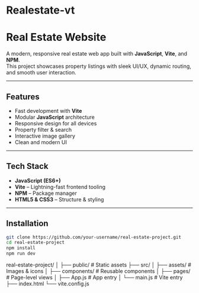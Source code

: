 # Realestate-vt
# Real Estate Website

A modern, responsive real estate web app built with **JavaScript**, **Vite**, and **NPM**.  
This project showcases property listings with sleek UI/UX, dynamic routing, and smooth user interaction.

---

## Features

- Fast development with **Vite**
- Modular **JavaScript** architecture
- Responsive design for all devices
- Property filter & search
- Interactive image gallery
- Clean and modern UI

---

## Tech Stack

- **JavaScript (ES6+)**
- **Vite** – Lightning-fast frontend tooling
- **NPM** – Package manager
- **HTML5 & CSS3** – Structure & styling

---

## Installation

```bash
git clone https://github.com/your-username/real-estate-project.git
cd real-estate-project
npm install
npm run dev
```

real-estate-project/
│
├── public/          # Static assets
├── src/
│   ├── assets/      # Images & icons
│   ├── components/  # Reusable components
│   ├── pages/       # Page-level views
│   ├── App.js       # App entry
│   └── main.js      # Vite entry
├── index.html
└── vite.config.js
